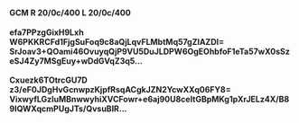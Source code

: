 #### GCM R 20/0c/400 L 20/0c/400
**efa7PPzgGixH9Lxh**<br/>**W6PKKRCFd1FjgSuFoq9c8aQjLqvFLMbtMq57gZIAZDI=**<br/>**SrJoav3+QOami46OvuyqQjP9VU5DuJLDPW6OgEOhbfoF1eTa57wX0sSzeSJ4Zy7MSgEuy+wDdGVqZ3q5...**<br/><br/>
**Cxuezk6TOtrcGU7D**<br/>**z3/eF0JDgHvGcnwpzKjpfRsqACgkJZN2YcwXXq06FY8=**<br/>**VixwyfLGzIuMBnwwyhiXVCFowr+e6aj90U8ceItGBpMKg1pXrJELz4X/B89IQWXqcmPUgJTs/QvsuBIR...**